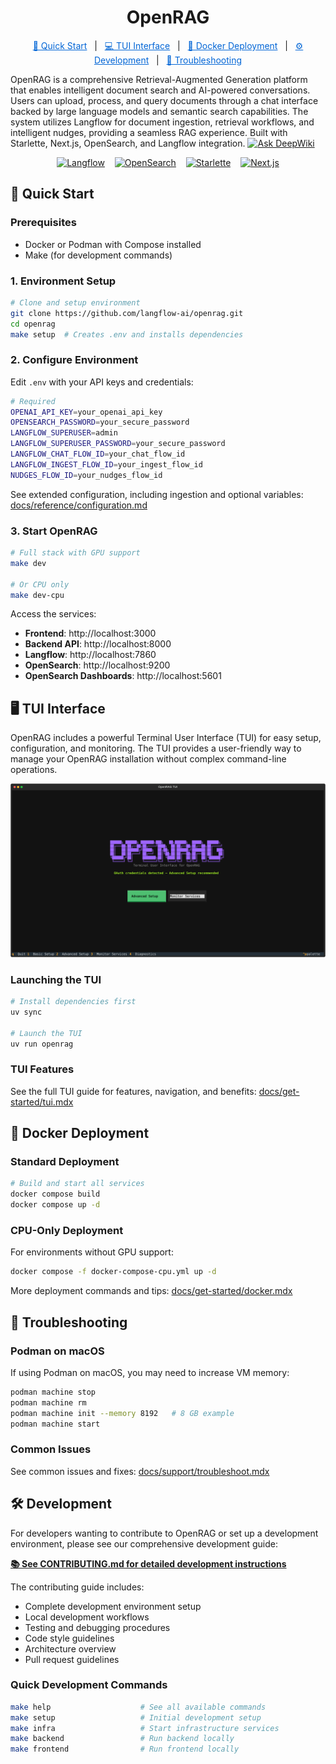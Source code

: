 <div align="center">

# OpenRAG

</div>
<div align="center">
  <a href="#quick-start" style="color: #0366d6;">🚀 Quick Start</a> &nbsp;&nbsp;|&nbsp;&nbsp;
  <a href="#tui-interface" style="color: #0366d6;">💻 TUI Interface</a> &nbsp;&nbsp;|&nbsp;&nbsp;
  <a href="#docker-deployment" style="color: #0366d6;">🐳 Docker Deployment</a> &nbsp;&nbsp;|&nbsp;&nbsp;
  <a href="#development" style="color: #0366d6;">⚙️ Development</a> &nbsp;&nbsp;|&nbsp;&nbsp;
  <a href="#troubleshooting" style="color: #0366d6;">🔧 Troubleshooting</a>
</div>



OpenRAG is a comprehensive Retrieval-Augmented Generation platform that enables intelligent document search and AI-powered conversations. Users can upload, process, and query documents through a chat interface backed by large language models and semantic search capabilities. The system utilizes Langflow for document ingestion, retrieval workflows, and intelligent nudges, providing a seamless RAG experience. Built with Starlette, Next.js, OpenSearch, and Langflow integration. [![Ask DeepWiki](https://deepwiki.com/badge.svg)](https://deepwiki.com/phact/openrag)


<div align="center">
  <a href="https://github.com/langflow-ai/langflow"><img src="https://img.shields.io/badge/Langflow-1C1C1E?style=flat&logo=langflow" alt="Langflow"></a>
  &nbsp;&nbsp;
  <a href="https://github.com/opensearch-project/OpenSearch"><img src="https://img.shields.io/badge/OpenSearch-005EB8?style=flat&logo=opensearch&logoColor=white" alt="OpenSearch"></a>
  &nbsp;&nbsp;
  <a href="https://github.com/encode/starlette"><img src="https://img.shields.io/badge/Starlette-009639?style=flat&logo=fastapi&logoColor=white" alt="Starlette"></a>
  &nbsp;&nbsp;
  <a href="https://github.com/vercel/next.js"><img src="https://img.shields.io/badge/Next.js-000000?style=flat&logo=next.js&logoColor=white" alt="Next.js"></a>

</div>






## 🚀 Quick Start

### Prerequisites

- Docker or Podman with Compose installed
- Make (for development commands)

### 1. Environment Setup

```bash
# Clone and setup environment
git clone https://github.com/langflow-ai/openrag.git
cd openrag
make setup  # Creates .env and installs dependencies
```

### 2. Configure Environment

Edit `.env` with your API keys and credentials:

```bash
# Required
OPENAI_API_KEY=your_openai_api_key
OPENSEARCH_PASSWORD=your_secure_password
LANGFLOW_SUPERUSER=admin
LANGFLOW_SUPERUSER_PASSWORD=your_secure_password
LANGFLOW_CHAT_FLOW_ID=your_chat_flow_id
LANGFLOW_INGEST_FLOW_ID=your_ingest_flow_id
NUDGES_FLOW_ID=your_nudges_flow_id
```
See extended configuration, including ingestion and optional variables: [docs/reference/configuration.md](docs/docs/reference/configuration.md)
### 3. Start OpenRAG

```bash
# Full stack with GPU support
make dev

# Or CPU only
make dev-cpu
```

Access the services:
- **Frontend**: http://localhost:3000
- **Backend API**: http://localhost:8000
- **Langflow**: http://localhost:7860
- **OpenSearch**: http://localhost:9200
- **OpenSearch Dashboards**: http://localhost:5601

## 🖥️ TUI Interface

OpenRAG includes a powerful Terminal User Interface (TUI) for easy setup, configuration, and monitoring. The TUI provides a user-friendly way to manage your OpenRAG installation without complex command-line operations.

![OpenRAG TUI Interface](assets/OpenRAG_TUI_2025-09-10T13_04_11_757637.svg)

### Launching the TUI

```bash
# Install dependencies first
uv sync

# Launch the TUI
uv run openrag
```

### TUI Features

See the full TUI guide for features, navigation, and benefits: [docs/get-started/tui.mdx](docs/docs/get-started/tui.mdx)




## 🐳 Docker Deployment

### Standard Deployment

```bash
# Build and start all services
docker compose build
docker compose up -d
```

### CPU-Only Deployment

For environments without GPU support:

```bash
docker compose -f docker-compose-cpu.yml up -d
```

More deployment commands and tips: [docs/get-started/docker.mdx](docs/docs/get-started/docker.mdx)

## 🔧 Troubleshooting

### Podman on macOS

If using Podman on macOS, you may need to increase VM memory:

```bash
podman machine stop
podman machine rm
podman machine init --memory 8192   # 8 GB example
podman machine start
```

### Common Issues

See common issues and fixes: [docs/support/troubleshoot.mdx](docs/docs/reference/troubleshoot.mdx)



## 🛠️ Development

For developers wanting to contribute to OpenRAG or set up a development environment, please see our comprehensive development guide:

**[📚 See CONTRIBUTING.md for detailed development instructions](CONTRIBUTING.md)**

The contributing guide includes:
- Complete development environment setup
- Local development workflows  
- Testing and debugging procedures
- Code style guidelines
- Architecture overview
- Pull request guidelines

### Quick Development Commands

```bash
make help                    # See all available commands
make setup                   # Initial development setup
make infra                   # Start infrastructure services
make backend                 # Run backend locally
make frontend                # Run frontend locally
```